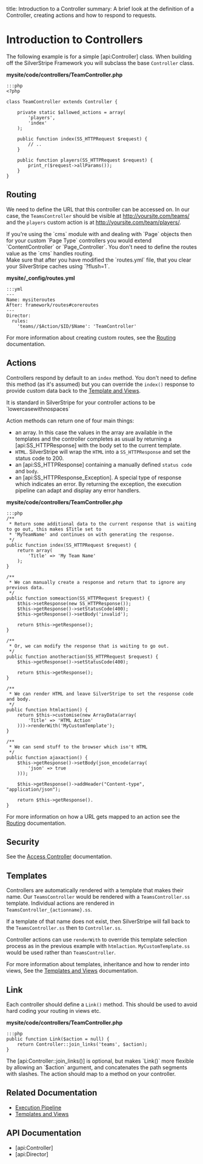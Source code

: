 title: Introduction to a Controller
summary: A brief look at the definition of a Controller, creating actions and how to respond to requests.

# Introduction to Controllers

The following example is for a simple [api:Controller] class. When building off the SilverStripe Framework you will
subclass the base `Controller` class.

**mysite/code/controllers/TeamController.php**

	:::php
	<?php
	
	class TeamController extends Controller {
			
		private static $allowed_actions = array(
			'players',
			'index'
		);
		
		public function index(SS_HTTPRequest $request) {
			// ..
		}

		public function players(SS_HTTPRequest $request) {
			print_r($request->allParams());
		}
	}

## Routing

We need to define the URL that this controller can be accessed on. In our case, the `TeamsController` should be visible 
at http://yoursite.com/teams/ and the `players` custom action is at http://yoursite.com/team/players/.

<div class="info" markdown="1">
If you're using the `cms` module with and dealing with `Page` objects then for your custom `Page Type` controllers you 
would extend `ContentController` or `Page_Controller`. You don't need to define the routes value as the `cms` handles 
routing.
</div>

<div class="alert" markdown="1">
Make sure that after you have modified the `routes.yml` file, that you clear your SilverStripe caches using `?flush=1`.
</div>

**mysite/_config/routes.yml**

	:::yml
	---
	Name: mysiteroutes
	After: framework/routes#coreroutes
	---
	Director:
	  rules:
	    'teams//$Action/$ID/$Name': 'TeamController'


For more information about creating custom routes, see the [Routing](routing) documentation.

## Actions

Controllers respond by default to an `index` method. You don't need to define this method (as it's assumed) but you
can override the `index()` response to provide custom data back to the [Template and Views](../templates). 

<div class="notice" markdown="1">
It is standard in SilverStripe for your controller actions to be `lowercasewithnospaces`
</div>

Action methods can return one of four main things:

* an array. In this case the values in the array are available in the templates and the controller completes as usual by returning a [api:SS_HTTPResponse] with the body set to the current template.
* `HTML`. SilverStripe will wrap the `HTML` into a `SS_HTTPResponse` and set the status code to 200.
* an [api:SS_HTTPResponse] containing a manually defined `status code` and `body`.
* an [api:SS_HTTPResponse_Exception]. A special type of response which indicates an error. By returning the exception, the execution pipeline can adapt and display any error handlers.

**mysite/code/controllers/TeamController.php**

	:::php
	/**
	 * Return some additional data to the current response that is waiting to go out, this makes $Title set to 
	 * 'MyTeamName' and continues on with generating the response.
	 */
	public function index(SS_HTTPRequest $request) {
		return array(
			'Title' => 'My Team Name'
		);
	}

	/**
	 * We can manually create a response and return that to ignore any previous data.
	 */
	public function someaction(SS_HTTPRequest $request) {
		$this->setResponse(new SS_HTTPResponse());
		$this->getResponse()->setStatusCode(400);
		$this->getResponse()->setBody('invalid');

		return $this->getResponse();
	}

	/**
	 * Or, we can modify the response that is waiting to go out.
	 */
	public function anotheraction(SS_HTTPRequest $request) {
		$this->getResponse()->setStatusCode(400);

		return $this->getResponse();
	}

	/**
	 * We can render HTML and leave SilverStripe to set the response code and body.
	 */
	public function htmlaction() {
		return $this->customise(new ArrayData(array(
			'Title' => 'HTML Action'
		)))->renderWith('MyCustomTemplate');
	}

	/**
	 * We can send stuff to the browser which isn't HTML
	 */
	public function ajaxaction() {
		$this->getResponse()->setBody(json_encode(array(
			'json' => true
		)));

		$this->getResponse()->addHeader("Content-type", "application/json");

		return $this->getResponse().
	}

For more information on how a URL gets mapped to an action see the [Routing](routing) documentation.

## Security

See the [Access Controller](access_control) documentation.

## Templates

Controllers are automatically rendered with a template that makes their name. Our `TeamsController` would be rendered
with a `TeamsController.ss` template. Individual actions are rendered in `TeamsController_{actionname}.ss`. 

If a template of that name does not exist, then SilverStripe will fall back to the `TeamsController.ss` then to 
`Controller.ss`.

Controller actions can use `renderWith` to override this template selection process as in the previous example with 
`htmlaction`. `MyCustomTemplate.ss` would be used rather than `TeamsController`.

For more information about templates, inheritance and how to render into views, See the 
[Templates and Views](../templates) documentation.

## Link

Each controller should define a `Link()` method. This should be used to avoid hard coding your routing in views etc.

**mysite/code/controllers/TeamController.php**

	:::php
	public function Link($action = null) {
		return Controller::join_links('teams', $action);
	}

<div class="info" markdown="1">
The [api:Controller::join_links()] is optional, but makes `Link()` more flexible by allowing an `$action` argument, and concatenates the path segments with slashes. The action should map to a method on your controller.
</div>

## Related Documentation

* [Execution Pipeline](../execution_pipeline)
* [Templates and Views](../templates)

## API Documentation

* [api:Controller]
* [api:Director]

